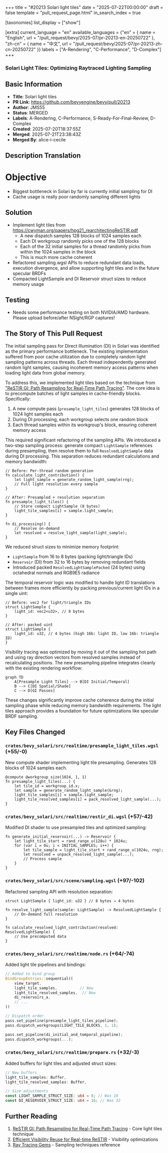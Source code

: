 +++
title = "#20213 Solari light tiles"
date = "2025-07-22T00:00:00"
draft = false
template = "pull_request_page.html"
in_search_index = true

[taxonomies]
list_display = ["show"]

[extra]
current_language = "en"
available_languages = {"en" = { name = "English", url = "/pull_request/bevy/2025-07/pr-20213-en-20250722" }, "zh-cn" = { name = "中文", url = "/pull_request/bevy/2025-07/pr-20213-zh-cn-20250722" }}
labels = ["A-Rendering", "C-Performance", "D-Complex"]
+++

### Solari Light Tiles: Optimizing Raytraced Lighting Sampling

## Basic Information
- **Title**: Solari light tiles
- **PR Link**: https://github.com/bevyengine/bevy/pull/20213
- **Author**: JMS55
- **Status**: MERGED
- **Labels**: A-Rendering, C-Performance, S-Ready-For-Final-Review, D-Complex
- **Created**: 2025-07-20T18:37:55Z
- **Merged**: 2025-07-21T23:38:43Z
- **Merged By**: alice-i-cecile

## Description Translation
# Objective

- Biggest bottleneck in Solari by far is currently initial sampling for DI
- Cache usage is really poor randomly sampling different lights

## Solution

- Implement light tiles from https://cwyman.org/papers/hpg21_rearchitectingReSTIR.pdf
  - A new dispatch samples 128 blocks of 1024 samples each
  - Each DI workgroup randomly picks one of the 128 blocks
  - Each of the 32 initial samples for a thread randomly picks from within the 1024 samples in the block
  - This is much more cache coherent
- Refactored sampling.wgsl APIs to reduce redundant data loads, execution divergence, and allow supporting light tiles and in the future specular BRDFs
- Compacted LightSample and DI Reservoir struct sizes to reduce memory usage

## Testing

- Needs some performance testing on both NVIDIA/AMD hardware. Please upload before/after NSight/RGP captures!

## The Story of This Pull Request

The initial sampling pass for Direct Illumination (DI) in Solari was identified as the primary performance bottleneck. The existing implementation suffered from poor cache utilization due to completely random light sampling patterns across threads. Each thread independently generated random light samples, causing incoherent memory access patterns when loading light data from global memory.

To address this, we implemented light tiles based on the technique from ["ReSTIR GI: Path Resampling for Real-Time Path Tracing"](https://cwyman.org/papers/hpg21_rearchitectingReSTIR.pdf). The core idea is to precompute batches of light samples in cache-friendly blocks. Specifically:

1. A new compute pass (`presample_light_tiles`) generates 128 blocks of 1024 light samples each
2. During DI processing, each workgroup selects one random block
3. Each thread samples within its workgroup's block, ensuring coherent memory access

This required significant refactoring of the sampling APIs. We introduced a two-step sampling process: generate compact `LightSample` references during presampling, then resolve them to full `ResolvedLightSample` data during DI processing. This separation reduces redundant calculations and memory bandwidth:

```wgsl
// Before: Per-thread random generation
fn calculate_light_contribution() {
    let light_sample = generate_random_light_sample(rng);
    // Full light resolution every sample
}

// After: Presampled + resolution separation
fn presample_light_tiles() {
    // Store compact LightSample (8 bytes)
    light_tile_samples[i] = sample.light_sample; 
}

fn di_processing() {
    // Resolve on-demand
    let resolved = resolve_light_sample(light_sample);
}
```

We reduced struct sizes to minimize memory footprint:
- `LightSample` from 16 to 8 bytes (packing light/triangle IDs)
- `Reservoir` (DI) from 32 to 16 bytes by removing redundant fields
- Introduced packed `ResolvedLightSamplePacked` (24 bytes) using octahedral normals and RGB9E5 radiance

The temporal reservoir logic was modified to handle light ID translations between frames more efficiently by packing previous/current light IDs in a single uint:

```wgsl
// Before: vec2 for light/triangle IDs
struct LightSample {
    light_id: vec2<u32>, // 8 bytes
}

// After: packed uint
struct LightSample {
    light_id: u32, // 4 bytes (high 16b: light ID, low 16b: triangle ID)
}
```

Visibility tracing was optimized by moving it out of the sampling hot path and using ray direction vectors from resolved samples instead of recalculating positions. The new presampling pipeline integrates cleanly with the existing rendering workflow:

```mermaid
graph TD
    A[Presample Light Tiles] --> B[DI Initial/Temporal]
    B --> C[DI Spatial/Shade]
    C --> D[GI Passes]
```

These changes significantly improve cache coherence during the initial sampling phase while reducing memory bandwidth requirements. The light tiles approach provides a foundation for future optimizations like specular BRDF sampling.

## Key Files Changed

### `crates/bevy_solari/src/realtime/presample_light_tiles.wgsl` (+55/-0)
New compute shader implementing light tile presampling. Generates 128 blocks of 1024 samples each.

```wgsl
@compute @workgroup_size(1024, 1, 1)
fn presample_light_tiles(...) {
    let tile_id = workgroup_id.x;
    let sample = generate_random_light_sample(&rng);
    light_tile_samples[i] = sample.light_sample;
    light_tile_resolved_samples[i] = pack_resolved_light_sample(...);
}
```

### `crates/bevy_solari/src/realtime/restir_di.wgsl` (+57/-42)
Modified DI shader to use presampled tiles and optimized sampling:

```wgsl
fn generate_initial_reservoir(...) -> Reservoir {
    let light_tile_start = rand_range_u(128u) * 1024u;
    for (var i = 0u; i < INITIAL_SAMPLES; i++) {
        let tile_sample = light_tile_start + rand_range_u(1024u, rng);
        let resolved = unpack_resolved_light_sample(...);
        // Process sample
    }
}
```

### `crates/bevy_solari/src/scene/sampling.wgsl` (+97/-102)
Refactored sampling API with resolution separation:

```wgsl
struct LightSample { light_id: u32 } // 8 bytes → 4 bytes

fn resolve_light_sample(sample: LightSample) -> ResolvedLightSample {
    // On-demand full resolution
}

fn calculate_resolved_light_contribution(resolved: ResolvedLightSample) {
    // Use precomputed data
}
```

### `crates/bevy_solari/src/realtime/node.rs` (+64/-74)
Added light tile pipelines and bindings:

```rust
// Added to bind group
BindGroupEntries::sequential((
    view_target,
    light_tile_samples,          // New
    light_tile_resolved_samples,  // New
    di_reservoirs_a,
    // ...
))

// Dispatch order
pass.set_pipeline(presample_light_tiles_pipeline);
pass.dispatch_workgroups(LIGHT_TILE_BLOCKS, 1, 1);

pass.set_pipeline(di_initial_and_temporal_pipeline);
pass.dispatch_workgroups(...);
```

### `crates/bevy_solari/src/realtime/prepare.rs` (+32/-3)
Added buffers for light tiles and adjusted struct sizes:

```rust
// New buffers
light_tile_samples: Buffer, 
light_tile_resolved_samples: Buffer,

// Size adjustments
const LIGHT_SAMPLE_STRUCT_SIZE: u64 = 8; // Was 16
const DI_RESERVOIR_STRUCT_SIZE: u64 = 16; // Was 32
```

## Further Reading
1. [ReSTIR GI: Path Resampling for Real-Time Path Tracing](https://cwyman.org/papers/hpg21_rearchitectingReSTIR.pdf) - Core light tiles technique
2. [Efficient Visibility Reuse for Real-time ReSTIR](https://yusuketokuyoshi.com/papers/2024/Efficient_Visibility_Reuse_for_Real-time_ReSTIR_(Supplementary_Document).pdf) - Visibility optimizations
3. [Ray Tracing Gems](https://www.realtimerendering.com/raytracinggems/) - Sampling techniques reference